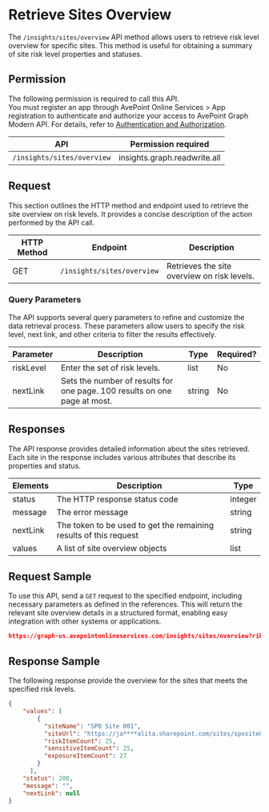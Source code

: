 # Retrieve Sites Overview

The `/insights/sites/overview` API method allows users to retrieve risk level overview for specific sites. This method is useful for obtaining a summary of site risk level properties and statuses.

## Permission

The following permission is required to call this API.  
You must register an app through AvePoint Online Services > App registration to authenticate and authorize your access to AvePoint Graph Modern API. For details, refer to [Authentication and Authorization](https://learn.avepoint.com/docs/Use-AvePoint-Graph-Modern-API.html#authentication-and-authorization).

| API     | Permission required | 
|-------------------|---------------|
| `/insights/sites/overview` | insights.graph.readwrite.all|  



## Request

This section outlines the HTTP method and endpoint used to retrieve the site overview on risk levels. It provides a concise description of the action performed by the API call. 

| HTTP Method | Endpoint | Description |
| --- | --- | --- |
| GET | `/insights/sites/overview` | Retrieves the site overview on risk levels. |



### Query Parameters

The API supports several query parameters to refine and customize the data retrieval process. These parameters allow users to specify the risk level, next link, and other criteria to filter the results effectively.

| Parameter | Description                              | Type    | Required? |
|-----------|------------------------------------------|---------|-----------|
| riskLevel | Enter the set of risk levels.            | list   | No        |
| nextLink  | Sets the number of results for one page. 100 results on one page at most. | string  | No        |

## Responses

The API response provides detailed information about the sites retrieved. Each site in the response includes various attributes that describe its properties and status.

| Elements | Description                        | Type    |
|----------|------------------------------------|---------|
| status   | The HTTP response status code      | integer |
| message  | The error message                  | string  |
| nextLink | The token to be used to get the remaining results of this request | string  |
| values   | A list of site overview objects | list   |

## Request Sample

To use this API, send a `GET` request to the specified endpoint, including necessary parameters as defined in the references. This will return the relevant site overview details in a structured format, enabling easy integration with other systems or applications.  

```json
https://graph-us.avepointonlineservices.com/insights/sites/overview?riksLevel=1&rikLevel=2&rikLevel=3&nextLink=12313
```

## Response Sample

The following response provide the overview for the sites that meets the specified risk levels.

```json
{
    "values": [
        {
          "siteName": "SPO Site 001",
          "siteUrl": "https://ja****alita.sharepoint.com/sites/sposite001",
          "riskItemCount": 25,
          "sensitiveItemCount": 25,
          "exposureItemCount": 27
        }
      ],
    "status": 200,
    "message": "",
    "nextLink": null
}
```